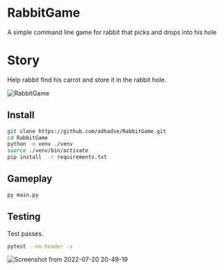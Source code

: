 # RabbitGame
A simple command line game for rabbit that picks and drops into his hole

# Story
Help rabbit find his carrot and store it in the rabbit hole.

![RabbitGame](https://user-images.githubusercontent.com/56764399/180026886-4e905322-0fb0-4d50-ae45-292dba11ea60.gif)

## Install
```bash
git clone https://github.com/adhadse/RabbitGame.git
cd RabbitGame
python -m venv ./venv
source ./venv/bin/activate
pip install  -r requirements.txt

```
## Gameplay
```bash
py main.py
```

## Testing
Test passes.
```bash
pytest --no-header -v
```
![Screenshot from 2022-07-20 20-49-19](https://user-images.githubusercontent.com/56764399/180022568-0725a9ee-45d7-4f08-8859-391f954800f9.png)
